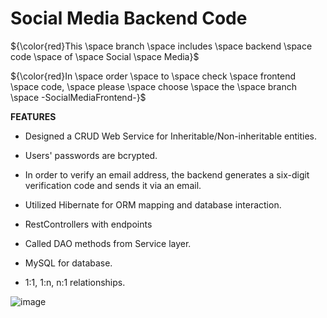 # Social Media Backend Code

${\color{red}This \space branch \space includes \space backend \space code \space of \space Social \space Media}$

${\color{red}In \space order \space to \space check \space frontend \space code, \space please \space choose \space the \space branch \space -SocialMediaFrontend-}$

**FEATURES**
* Designed a CRUD Web Service for Inheritable/Non-inheritable entities.

* Users' passwords are bcrypted.

* In order to verify an email address, the backend generates a six-digit verification code and sends it via an email.

* Utilized Hibernate for ORM mapping and database interaction.

* RestControllers with endpoints

* Called DAO methods from Service layer.

* MySQL for database.

* 1:1, 1:n, n:1 relationships.

![image](https://github.com/BatuUzun/Social-Media/assets/103521291/38e7ac3a-87a0-4083-89b7-98d277520e07)

